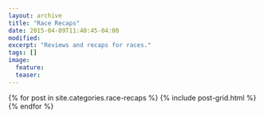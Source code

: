 ```yaml
---
layout: archive
title: "Race Recaps"
date: 2015-04-09T11:40:45-04:00
modified:
excerpt: "Reviews and recaps for races."
tags: []
image:
  feature:
  teaser:
---
```


<div class="tiles">
{% for post in site.categories.race-recaps %}
  {% include post-grid.html %}
{% endfor %}
</div><!-- /.tiles -->

